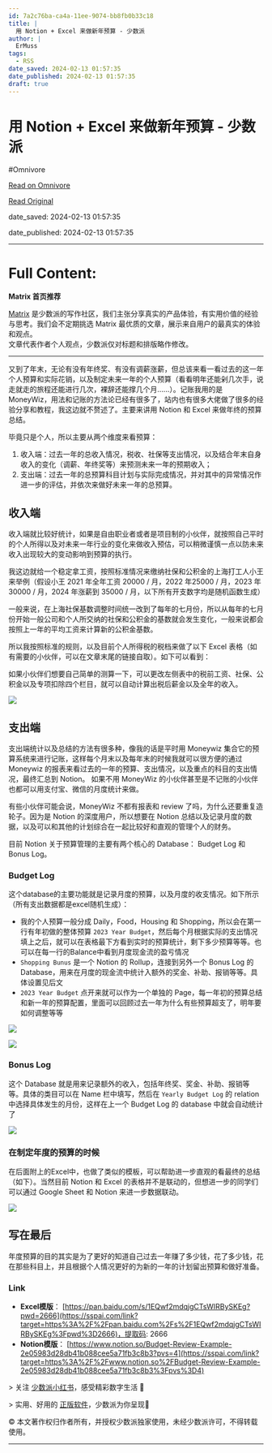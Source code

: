 ```yaml
---
id: 7a2c76ba-ca4a-11ee-9074-bb8fb0b33c18
title: |
  用 Notion + Excel 来做新年预算 - 少数派
author: |
  ErMuss
tags:
  - RSS
date_saved: 2024-02-13 01:57:35
date_published: 2024-02-13 01:57:35
draft: true
---
```


# 用 Notion + Excel 来做新年预算 - 少数派
#Omnivore

[Read on Omnivore](https://omnivore.app/me/notion-excel-18da198f31f)

[Read Original](https://sspai.com/post/86327)

date_saved: 2024-02-13 01:57:35

date_published: 2024-02-13 01:57:35

--- 

# Full Content: 

**Matrix 首页推荐** 

[Matrix](https://sspai.com/matrix) 是少数派的写作社区，我们主张分享真实的产品体验，有实用价值的经验与思考。我们会不定期挑选 Matrix 最优质的文章，展示来自用户的最真实的体验和观点。   
文章代表作者个人观点，少数派仅对标题和排版略作修改。

---

又到了年末，无论有没有年终奖、有没有调薪涨薪，但总该来看一看过去的这一年个人预算和实际花销，以及制定未来一年的个人预算（看看明年还能剁几次手，说走就走的旅程还能进行几次，裸辞还能撑几个月……）。记账我用的是 MoneyWiz，用法和记账的方法论已经有很多了，站内也有很多大佬做了很多的经验分享和教程，我这边就不赘述了。主要来讲用 Notion 和 Excel 来做年终的预算总结。

毕竟只是个人，所以主要从两个维度来看预算：

1. 收入端：过去一年的总收入情况，税收、社保等支出情况，以及结合年末自身收入的变化（调薪、年终奖等）来预测未来一年的预期收入；
2. 支出端：过去一年的总预算科目计划与实际完成情况，并对其中的异常情况作进一步的评估，并依次来做好未来一年的总预算。

## 收入端

收入端就比较好统计，如果是自由职业者或者是项目制的小伙伴，就按照自己平时的个人所得以及对未来一年行业的变化来做收入预估，可以稍微谨慎一点以防未来收入出现较大的变动影响到预算的执行。

我这边就给一个稳定拿工资，按照标准情况来缴纳社保和公积金的上海打工人小王来举例（假设小王 2021 年全年工资 20000 / 月，2022 年25000 / 月，2023 年 30000 / 月，2024 年涨薪到 35000 / 月，以下所有开支数字均是随机函数生成）

一般来说，在上海社保基数调整时间统一改到了每年的七月份，所以从每年的七月份开始一般公司和个人所交纳的社保和公积金的基数就会发生变化，一般来说都会按照上一年的平均工资来计算新的公积金基数。

所以我按照标准的规则，以及目前个人所得税的税档来做了以下 Excel 表格（如有需要的小伙伴，可以在文章末尾的链接自取）。如下可以看到：

如果小伙伴们想要自己简单的测算一下，可以更改左侧表中的税前工资、社保、公积金以及专项扣除四个栏目，就可以自动计算出税后薪金以及全年的收入。

![](https://proxy-prod.omnivore-image-cache.app/0x0,sA8eU_95_rzIps0zl2Grde1n3qBzYD6nEKBvkWir8VH4/https://cdn.sspai.com/2024/02/05/57d3d7b82e858f41980f19c2722b0a37.png)

## 支出端

支出端统计以及总结的方法有很多种，像我的话是平时用 Moneywiz 集合它的预算系统来进行记账，这样每个月末以及每年末的时候我就可以很方便的通过 Moneywiz 的报表来看过去的一年的预算、支出情况，以及重点的科目的支出情况，最终汇总到 Notion。 如果不用 MoneyWiz 的小伙伴甚至是不记账的小伙伴也都可以用支付宝、微信的月度统计来做。

有些小伙伴可能会说，MoneyWiz 不都有报表和 review 了吗，为什么还要重复造轮子。因为是 Notion 的深度用户，所以想要在 Notion 总结以及记录月度的数据，以及可以和其他的计划综合在一起比较好和直观的管理个人的财务。

目前 Notion 关于预算管理的主要有两个核心的 Database： Budget Log 和 Bonus Log。

### Budget Log

这个database的主要功能就是记录月度的预算，以及月度的收支情况。如下所示（所有支出数据都是excel随机生成）：

* 我的个人预算一般分成 Daily，Food，Housing 和 Shopping，所以会在第一行有年初做的整体预算 `2023 Year Budget`，然后每个月根据实际的支出情况填上之后，就可以在表格最下方看到实时的预算统计，剩下多少预算等等。也可以在每一行的Balance中看到月度现金流的盈亏情况
* `Shopping Bunus` 是一个 Notion 的 Rollup，连接到另外一个 Bonus Log 的 Database，用来在月度的现金流中统计入额外的奖金、补助、报销等等。具体设置见后文
* `2023 Year Budget` 点开来就可以作为一个单独的 Page，每一年初的预算总结和新一年的预算配置，里面可以回顾过去一年为什么有些预算超支了，明年要如何调整等等

![](https://proxy-prod.omnivore-image-cache.app/0x0,sjMGNkIMeN2-aKr9rBg6gUQ2rND0Dp_pG--HsoX51lhY/https://cdn.sspai.com/2024/02/05/281702de4e8d9c4e727f2a7f9a3bcb1e.png)

![](https://proxy-prod.omnivore-image-cache.app/0x0,sLT0aJUC1FIo5givbNSYN4awmeBpF0vAgKVt68gqsIss/https://cdn.sspai.com/2024/02/05/fc5b7a793d8092d9248b8ef62f71cb7f.png)

### Bonus Log

这个 Database 就是用来记录额外的收入，包括年终奖、奖金、补助、报销等等。具体的类目可以在 Name 栏中填写，然后在 `Yearly Budget Log` 的 relation 中选择具体发生的月份，这样在上一个 Budget Log 的 database 中就会自动统计了

![](https://proxy-prod.omnivore-image-cache.app/0x0,s2Ek8Ug6N1rQmqMprJLy_qBiDDHGhia5XYYYWS0byzQY/https://cdn.sspai.com/2024/02/05/67aa3a1e6c3da2a1f3db078218e9466c.png)

### 在制定年度的预算的时候

在后面附上的Excel中，也做了类似的模板，可以帮助进一步直观的看最终的总结（如下）。当然目前 Notion 和 Excel 的表格并不是联动的，但想进一步的同学们可以通过 Google Sheet 和 Notion 来进一步数据联动。

![](https://proxy-prod.omnivore-image-cache.app/0x0,sEqkx7NhZnUk4h-aDjp-jKpTzfDtclZD2MqxEb4-g-hE/https://cdn.sspai.com/2024/02/05/c3433e59fda6f6732fe5e90320113b09.png)

## 写在最后

年度预算的目的其实是为了更好的知道自己过去一年赚了多少钱，花了多少钱，花在那些科目上，并且根据个人情况更好的为新的一年的计划留出预算和做好准备。

### Link

* **Excel模版**： [https://pan.baidu.com/s/1EQwf2mdqjgCTsWIRBySKEg?pwd=2666](https://sspai.com/link?target=https%3A%2F%2Fpan.baidu.com%2Fs%2F1EQwf2mdqjgCTsWIRBySKEg%3Fpwd%3D2666)，提取码: 2666
* **Notion模版**： [https://www.notion.so/Budget-Review-Example-2e05983d28db41b088cee5a71fb3c8b3?pvs=4](https://sspai.com/link?target=https%3A%2F%2Fwww.notion.so%2FBudget-Review-Example-2e05983d28db41b088cee5a71fb3c8b3%3Fpvs%3D4)

\> 关注 [少数派小红书](https://sspai.com/link?target=https%3A%2F%2Fwww.xiaohongshu.com%2Fuser%2Fprofile%2F63f5d65d000000001001d8d4)，感受精彩数字生活 🍃

\> 实用、好用的 [正版软件](https://sspai.com/mall)，少数派为你呈现🚀

© 本文著作权归作者所有，并授权少数派独家使用，未经少数派许可，不得转载使用。

---

